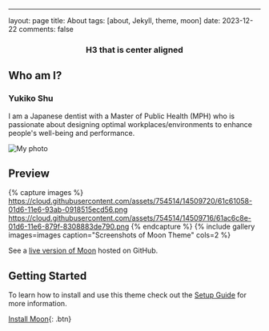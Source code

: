 ---
layout: page
title: About 
tags: [about, Jekyll, theme, moon]
date: 2023-12-22
comments: false
<h3 style="text-align: center;">H3 that is center aligned</h3>            

## Who am I?
### Yukiko Shu
I am a Japanese dentist with a Master of Public Health (MPH) who is passionate about designing optimal workplaces/environments to enhance people's well-being and performance.


![My photo](/assets/img/IMG_20230915_142553.jpg)



## Preview

{% capture images %}
    https://cloud.githubusercontent.com/assets/754514/14509720/61c61058-01d6-11e6-93ab-0918515ecd56.png
    https://cloud.githubusercontent.com/assets/754514/14509716/61ac6c8e-01d6-11e6-879f-8308883de790.png
{% endcapture %}
{% include gallery images=images caption="Screenshots of Moon Theme" cols=2 %}

See a [live version of Moon](http://taylantatli.github.io/Moon) hosted on GitHub.

## Getting Started

To learn how to install and use this theme check out the [Setup Guide](http://taylantatli.me/Moon/moon-theme/) for more information.
      
[Install Moon](https://github.com/TaylanTatli/Moon){: .btn}
